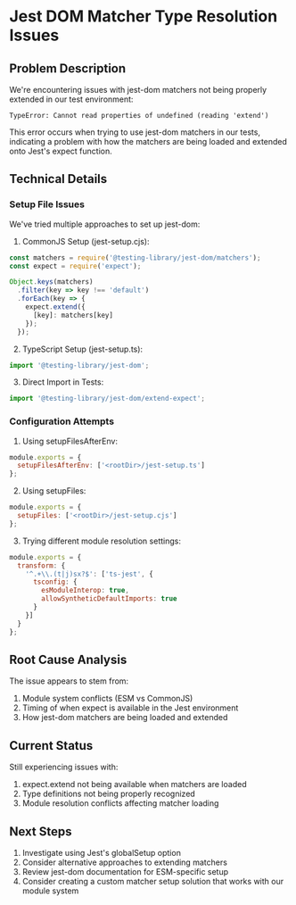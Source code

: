 # Jest DOM Matcher Type Resolution Issues

## Problem Description
We're encountering issues with jest-dom matchers not being properly extended in our test environment:

```
TypeError: Cannot read properties of undefined (reading 'extend')
```

This error occurs when trying to use jest-dom matchers in our tests, indicating a problem with how the matchers are being loaded and extended onto Jest's expect function.

## Technical Details

### Setup File Issues
We've tried multiple approaches to set up jest-dom:

1. CommonJS Setup (jest-setup.cjs):
```javascript
const matchers = require('@testing-library/jest-dom/matchers');
const expect = require('expect');

Object.keys(matchers)
  .filter(key => key !== 'default')
  .forEach(key => {
    expect.extend({
      [key]: matchers[key]
    });
  });
```

2. TypeScript Setup (jest-setup.ts):
```typescript
import '@testing-library/jest-dom';
```

3. Direct Import in Tests:
```typescript
import '@testing-library/jest-dom/extend-expect';
```

### Configuration Attempts

1. Using setupFilesAfterEnv:
```javascript
module.exports = {
  setupFilesAfterEnv: ['<rootDir>/jest-setup.ts']
};
```

2. Using setupFiles:
```javascript
module.exports = {
  setupFiles: ['<rootDir>/jest-setup.cjs']
};
```

3. Trying different module resolution settings:
```javascript
module.exports = {
  transform: {
    '^.+\\.(t|j)sx?$': ['ts-jest', {
      tsconfig: {
        esModuleInterop: true,
        allowSyntheticDefaultImports: true
      }
    }]
  }
};
```

## Root Cause Analysis
The issue appears to stem from:
1. Module system conflicts (ESM vs CommonJS)
2. Timing of when expect is available in the Jest environment
3. How jest-dom matchers are being loaded and extended

## Current Status
Still experiencing issues with:
1. expect.extend not being available when matchers are loaded
2. Type definitions not being properly recognized
3. Module resolution conflicts affecting matcher loading

## Next Steps
1. Investigate using Jest's globalSetup option
2. Consider alternative approaches to extending matchers
3. Review jest-dom documentation for ESM-specific setup
4. Consider creating a custom matcher setup solution that works with our module system

